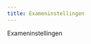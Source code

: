 ```yaml
---
title: Exameninstellingen
---
```


Exameninstellingen

<link-container>
<link-button link='{"name": "examenaanbieder worden","url": "/wat-wij-doen/exameninstellingen/examenaanbieder-worden"}'></link-button>
<link-button link='{"name": "Welke exameninstellingen zijn er","url": "/wat-wij-doen/exameninstellingen/welke-exameninstellingen-zijn-er"}'></link-button>
</link-container>
